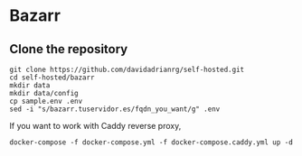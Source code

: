 # Bazarr

## Clone the repository

```
git clone https://github.com/davidadrianrg/self-hosted.git
cd self-hosted/bazarr
mkdir data 
mkdir data/config
cp sample.env .env
sed -i "s/bazarr.tuservidor.es/fqdn_you_want/g" .env
```

If you want to work with Caddy reverse proxy,

```
docker-compose -f docker-compose.yml -f docker-compose.caddy.yml up -d
```